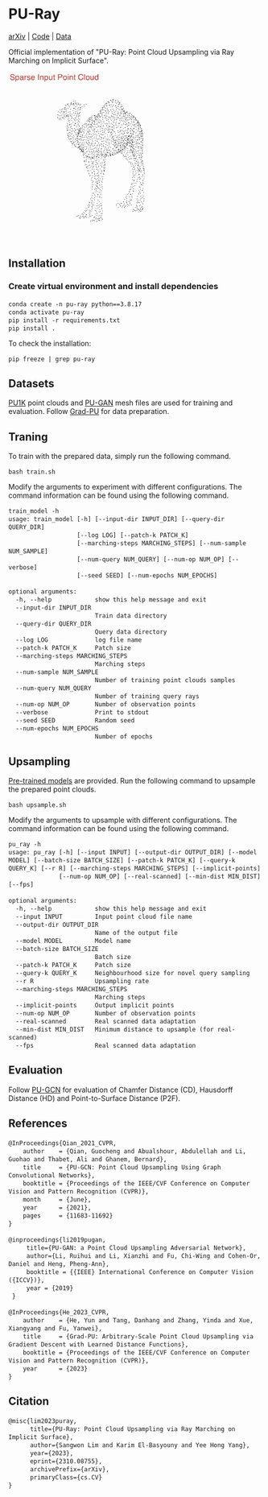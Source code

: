 # PU-Ray
 [arXiv](https://arxiv.org/abs/2310.08755) | [Code](https://github.com/sum1lim/PU-Ray) | [Data](https://drive.google.com/drive/folders/1OA4y9ZWiZSPiVnUP9EDiyZXlW7xrKSQk?usp=sharing)

Official implementation of "PU-Ray: Point Cloud Upsampling via Ray Marching on Implicit Surface".

![](./supplementary/camel.gif)

## Installation
### Create virtual environment and install dependencies
```
conda create -n pu-ray python==3.8.17
conda activate pu-ray
pip install -r requirements.txt
pip install .
```
To check the installation:
```
pip freeze | grep pu-ray
```

## Datasets
[PU1K](https://drive.google.com/drive/folders/1k1AR_oklkupP8Ssw6gOrIve0CmXJaSH3) point clouds and [PU-GAN](https://drive.google.com/open?id=1BNqjidBVWP0_MUdMTeGy1wZiR6fqyGmC) mesh files are used for training and evaluation. Follow [Grad-PU](https://github.com/yunhe20/Grad-PU#data-preparation) for data preparation.

## Traning
To train with the prepared data, simply run the following command. 
```
bash train.sh
```
Modify the arguments to experiment with different configurations. The command information can be found using the following command.
```
train_model -h
usage: train_model [-h] [--input-dir INPUT_DIR] [--query-dir QUERY_DIR]
                   [--log LOG] [--patch-k PATCH_K]
                   [--marching-steps MARCHING_STEPS] [--num-sample NUM_SAMPLE]
                   [--num-query NUM_QUERY] [--num-op NUM_OP] [--verbose]
                   [--seed SEED] [--num-epochs NUM_EPOCHS]

optional arguments:
  -h, --help            show this help message and exit
  --input-dir INPUT_DIR
                        Train data directory
  --query-dir QUERY_DIR
                        Query data directory
  --log LOG             log file name
  --patch-k PATCH_K     Patch size
  --marching-steps MARCHING_STEPS
                        Marching steps
  --num-sample NUM_SAMPLE
                        Number of training point clouds samples
  --num-query NUM_QUERY
                        Number of training query rays
  --num-op NUM_OP       Number of observation points
  --verbose             Print to stdout
  --seed SEED           Random seed
  --num-epochs NUM_EPOCHS
                        Number of epochs
```

## Upsampling
[Pre-trained models](https://github.com/sum1lim/PU-Ray/tree/main/models) are provided. Run the following command to upsample the prepared point clouds.
```
bash upsample.sh
```
Modify the arguments to upsample with different configurations. The command information can be found using the following command.
```
pu_ray -h
usage: pu_ray [-h] [--input INPUT] [--output-dir OUTPUT_DIR] [--model MODEL] [--batch-size BATCH_SIZE] [--patch-k PATCH_K] [--query-k QUERY_K] [--r R] [--marching-steps MARCHING_STEPS] [--implicit-points]
              [--num-op NUM_OP] [--real-scanned] [--min-dist MIN_DIST] [--fps]

optional arguments:
  -h, --help            show this help message and exit
  --input INPUT         Input point cloud file name
  --output-dir OUTPUT_DIR
                        Name of the output file
  --model MODEL         Model name
  --batch-size BATCH_SIZE
                        Batch size
  --patch-k PATCH_K     Patch size
  --query-k QUERY_K     Neighbourhood size for novel query sampling
  --r R                 Upsampling rate
  --marching-steps MARCHING_STEPS
                        Marching steps
  --implicit-points     Output implicit points
  --num-op NUM_OP       Number of observation points
  --real-scanned        Real scanned data adaptation
  --min-dist MIN_DIST   Minimum distance to upsample (for real-scanned)
  --fps                 Real scanned data adaptation
```

## Evaluation
Follow [PU-GCN](https://github.com/guochengqian/PU-GCN/tree/master/evaluation_code) for evaluation of Chamfer Distance (CD), Hausdorff Distance (HD) and Point-to-Surface Distance (P2F).

## References
```
@InProceedings{Qian_2021_CVPR,
    author    = {Qian, Guocheng and Abualshour, Abdulellah and Li, Guohao and Thabet, Ali and Ghanem, Bernard},
    title     = {PU-GCN: Point Cloud Upsampling Using Graph Convolutional Networks},
    booktitle = {Proceedings of the IEEE/CVF Conference on Computer Vision and Pattern Recognition (CVPR)},
    month     = {June},
    year      = {2021},
    pages     = {11683-11692}
}

@inproceedings{li2019pugan,
     title={PU-GAN: a Point Cloud Upsampling Adversarial Network},
     author={Li, Ruihui and Li, Xianzhi and Fu, Chi-Wing and Cohen-Or, Daniel and Heng, Pheng-Ann},
     booktitle = {{IEEE} International Conference on Computer Vision ({ICCV})},
     year = {2019}
 }

@InProceedings{He_2023_CVPR,
    author    = {He, Yun and Tang, Danhang and Zhang, Yinda and Xue, Xiangyang and Fu, Yanwei},
    title     = {Grad-PU: Arbitrary-Scale Point Cloud Upsampling via Gradient Descent with Learned Distance Functions},
    booktitle = {Proceedings of the IEEE/CVF Conference on Computer Vision and Pattern Recognition (CVPR)},
    year      = {2023}
}
```
## Citation
```
@misc{lim2023puray,
      title={PU-Ray: Point Cloud Upsampling via Ray Marching on Implicit Surface}, 
      author={Sangwon Lim and Karim El-Basyouny and Yee Hong Yang},
      year={2023},
      eprint={2310.08755},
      archivePrefix={arXiv},
      primaryClass={cs.CV}
}
```
